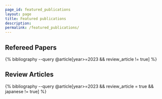 ```yaml
---
page_id: featured_publications
layout: page
title: Featured publications
description:
permalink: /featured_publications/
---
```


<!-- _pages/publications.md -->
<div class="publications">
<h2>Refereed Papers</h2>
{% bibliography --query @article[year>=2023 && review_article != true] %}

<h2>Review Articles</h2>
{% bibliography --query @article[year>=2023 && review_article = true && japanese != true] %}

</div>
